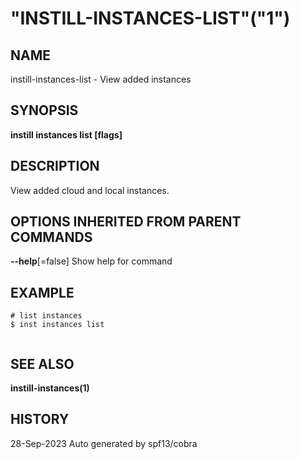 # "INSTILL-INSTANCES-LIST"("1")


## NAME



instill-instances-list - View added instances 

## SYNOPSIS



**instill instances list [flags]** 

## DESCRIPTION



View added cloud and local instances. 

## OPTIONS INHERITED FROM PARENT COMMANDS



**--help**[=false] 	Show help for command 

## EXAMPLE





    
```
# list instances
$ inst instances list


```


## SEE ALSO



**instill-instances(1)** 

## HISTORY



28-Sep-2023 Auto generated by spf13/cobra 